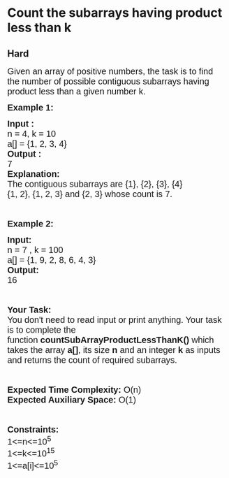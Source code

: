 # Count the subarrays having product less than k
## Hard 
<div class="problem-statement" style="user-select: auto;">
                <p style="user-select: auto;"></p><p style="user-select: auto;"><span style="font-family: arial, helvetica, sans-serif; user-select: auto;"><span style="font-size: 20px; user-select: auto;">Given an array of positive numbers, the task is to find the number of possible contiguous subarrays having product less than a given number k. </span></span></p>

<p style="user-select: auto;"><span style="font-family: arial, helvetica, sans-serif; user-select: auto;"><span style="font-size: 20px; user-select: auto;"><strong style="user-select: auto;">Example 1:</strong></span></span></p>

<pre style="user-select: auto;"><span style="font-family: arial, helvetica, sans-serif; user-select: auto;"><span style="font-size: 20px; user-select: auto;"><strong style="user-select: auto;">Input : 
</strong>n = 4, k = 10
a[] = {1, 2, 3, 4}
<strong style="user-select: auto;">Output : </strong>
7
<strong style="user-select: auto;">Explanation:</strong>
The contiguous subarrays are {1}, {2}, {3}, {4} 
{1, 2}, {1, 2, 3} and {2, 3} whose count is 7.</span></span></pre>

<p style="user-select: auto;">&nbsp;</p>

<p style="user-select: auto;"><span style="font-family: arial, helvetica, sans-serif; user-select: auto;"><span style="font-size: 20px; user-select: auto;"><strong style="user-select: auto;">Example 2:</strong></span></span></p>

<pre style="user-select: auto;"><span style="font-family: arial, helvetica, sans-serif; user-select: auto;"><span style="font-size: 20px; user-select: auto;"><strong style="user-select: auto;">Input:
</strong>n = 7 , k = 100
a[] = {1, 9, 2, 8, 6, 4, 3}
<strong style="user-select: auto;">Output:</strong>
16</span></span></pre>

<p style="user-select: auto;">&nbsp;</p>

<p style="user-select: auto;"><span style="font-family: arial, helvetica, sans-serif; user-select: auto;"><span style="font-size: 20px; user-select: auto;"><strong style="user-select: auto;">Your Task:&nbsp;&nbsp;</strong><br style="user-select: auto;">
You don't need to read input or print anything. Your task is to complete the function&nbsp;<strong style="user-select: auto;">countSubArrayProductLessThanK()</strong>&nbsp;which takes the array <strong style="user-select: auto;">a[]</strong>, its size <strong style="user-select: auto;">n</strong><strong style="user-select: auto;"> </strong>and an integer <strong style="user-select: auto;">k</strong> as inputs and returns the count of required subarrays.</span></span></p>

<p style="user-select: auto;">&nbsp;</p>

<p style="user-select: auto;"><span style="font-family: arial, helvetica, sans-serif; user-select: auto;"><span style="font-size: 20px; user-select: auto;"><strong style="user-select: auto;">Expected Time Complexity:</strong> O(n)<br style="user-select: auto;">
<strong style="user-select: auto;">Expected Auxiliary Space:</strong> O(1)</span></span></p>

<p style="user-select: auto;">&nbsp;</p>

<p style="user-select: auto;"><span style="font-family: arial, helvetica, sans-serif; user-select: auto;"><span style="font-size: 20px; user-select: auto;"><strong style="user-select: auto;">Constraints:</strong><br style="user-select: auto;">
1&lt;=n&lt;=10<sup style="user-select: auto;">5</sup><br style="user-select: auto;">
1&lt;=k&lt;=10<sup style="user-select: auto;">15</sup><br style="user-select: auto;">
1&lt;=a[i]&lt;=10<sup style="user-select: auto;">5</sup></span></span></p>
 <p style="user-select: auto;"></p>
            </div>